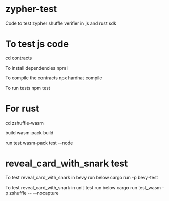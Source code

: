 # zypher-test
Code to test zypher shuffle verifier in js and rust sdk

# To test js code
cd contracts

To install dependencies
npm i

To compile the contracts
npx hardhat compile

To run tests
npm test

# For rust 
cd zshuffle-wasm

build
wasm-pack build

run test
wasm-pack test --node


# reveal_card_with_snark test

To test reveal_card_with_snark in bevy run below
cargo run -p bevy-test

To test reveal_card_with_snark in unit test run below
cargo run test_wasm -p zshuffle -- --nocapture
